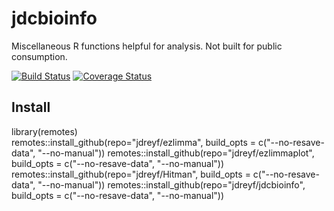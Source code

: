 # jdcbioinfo
Miscellaneous R functions helpful for analysis. Not built for public consumption.

[![Build Status](https://travis-ci.org/jdreyf/jdcbioinfo.svg?branch=master)](https://travis-ci.org/jdreyf/jdcbioinfo)
[![Coverage Status](https://img.shields.io/codecov/c/github/jdreyf/jdcbioinfo/master.svg)](https://codecov.io/github/jdreyf/jdcbioinfo?branch=master)

## Install
library(remotes)  
remotes::install_github(repo="jdreyf/ezlimma", build_opts = c("--no-resave-data", "--no-manual"))
remotes::install_github(repo="jdreyf/ezlimmaplot", build_opts = c("--no-resave-data", "--no-manual"))
remotes::install_github(repo="jdreyf/Hitman", build_opts = c("--no-resave-data", "--no-manual"))
remotes::install_github(repo="jdreyf/jdcbioinfo", build_opts = c("--no-resave-data", "--no-manual"))